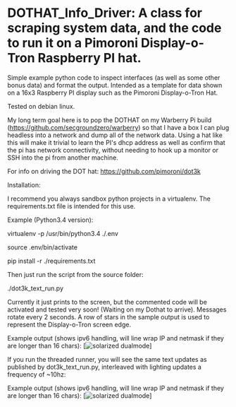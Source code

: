 # DOTHAT_Info_Driver:  A class for scraping system data, and the code to run it on a Pimoroni Display-o-Tron Raspberry PI hat.
Simple example python code to inspect interfaces (as well as some other bonus data) and format the output. Intended as a template for data shown on a 16x3 Raspberry PI display such as the Pimoroni Display-o-Tron Hat.

Tested on debian linux.

My long term goal here is to pop the DOTHAT on my Warberry Pi build (https://github.com/secgroundzero/warberry) so that I have a box I can plug headless into a network and dump all of the network data.  Using a hat like this will make it trivial to learn the PI's dhcp address as well as confirm that the pi has network connectivity, without needing to hook up a monitor or SSH into the pi from another machine.  

For info on driving the DOT hat:
https://github.com/pimoroni/dot3k

Installation:

I recommend you always sandbox python projects in a virtualenv.  The requirements.txt file is intended for this use.

Example (Python3.4 version):

virtualenv -p /usr/bin/python3.4 ./.env

source .env/bin/activate

pip install -r ./requirements.txt

Then just run the script from the source folder:

./dot3k_text_run.py

Currently it just prints to the screen, but the commented code will be activated and tested very soon!  (Waiting on my Dothat to arrive).  Messages rotate every 2 seconds.  A row of stars in the sample output is used to represent the Display-o-Tron screen edge.

Example output (shows ipv6 handling, will line wrap IP and netmask if they are longer than 16 chars):
[![solarized dualmode](https://github.com/randomInteger/python_iface_inspector/blob/master/Screen%20Shot%202016-08-28%20at%205.09.54%20PM.png)]

If you run the threaded runner, you will see the same text updates as published by dot3k_text_run.py, interleaved with lighting updates a frequency of ~10hz:

Example output (shows ipv6 handling, will line wrap IP and netmask if they are longer than 16 chars):
[![solarized dualmode](https://github.com/randomInteger/python_iface_inspector/blob/master/Screen%20Shot%202016-08-28%20at%205.09.54%20PM.png)]
